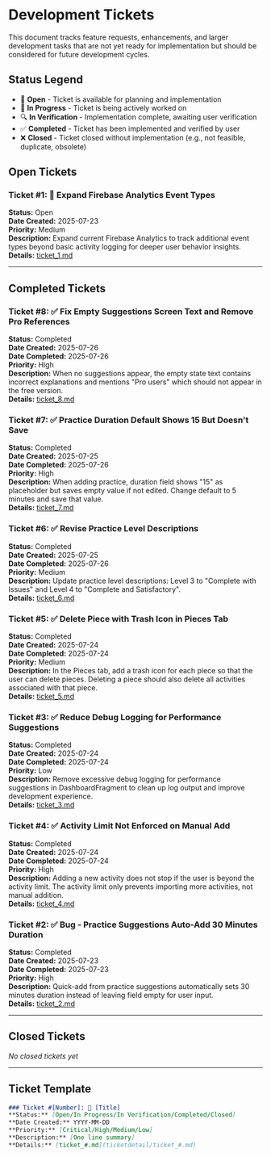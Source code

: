 # Development Tickets

This document tracks feature requests, enhancements, and larger development tasks that are not yet ready for implementation but should be considered for future development cycles.

## Status Legend
- 🎫 **Open** - Ticket is available for planning and implementation
- 🔄 **In Progress** - Ticket is being actively worked on
- 🔍 **In Verification** - Implementation complete, awaiting user verification
- ✅ **Completed** - Ticket has been implemented and verified by user
- ❌ **Closed** - Ticket closed without implementation (e.g., not feasible, duplicate, obsolete)

## Open Tickets

### Ticket #1: 🎫 Expand Firebase Analytics Event Types
**Status:** Open  
**Date Created:** 2025-07-23  
**Priority:** Medium  
**Description:** Expand current Firebase Analytics to track additional event types beyond basic activity logging for deeper user behavior insights.  
**Details:** [ticket_1.md](ticketdetail/ticket_1.md)





---

## Completed Tickets

### Ticket #8: ✅ Fix Empty Suggestions Screen Text and Remove Pro References
**Status:** Completed  
**Date Created:** 2025-07-26  
**Date Completed:** 2025-07-26  
**Priority:** High  
**Description:** When no suggestions appear, the empty state text contains incorrect explanations and mentions "Pro users" which should not appear in the free version.  
**Details:** [ticket_8.md](ticketdetail/ticket_8.md)

### Ticket #7: ✅ Practice Duration Default Shows 15 But Doesn't Save
**Status:** Completed  
**Date Created:** 2025-07-25  
**Date Completed:** 2025-07-26  
**Priority:** High  
**Description:** When adding practice, duration field shows "15" as placeholder but saves empty value if not edited. Change default to 5 minutes and save that value.  
**Details:** [ticket_7.md](ticketdetail/ticket_7.md)

### Ticket #6: ✅ Revise Practice Level Descriptions
**Status:** Completed  
**Date Created:** 2025-07-25  
**Date Completed:** 2025-07-26  
**Priority:** Medium  
**Description:** Update practice level descriptions: Level 3 to "Complete with Issues" and Level 4 to "Complete and Satisfactory".  
**Details:** [ticket_6.md](ticketdetail/ticket_6.md)

### Ticket #5: ✅ Delete Piece with Trash Icon in Pieces Tab
**Status:** Completed  
**Date Created:** 2025-07-24  
**Date Completed:** 2025-07-24  
**Priority:** Medium  
**Description:** In the Pieces tab, add a trash icon for each piece so that the user can delete pieces. Deleting a piece should also delete all activities associated with that piece.  
**Details:** [ticket_5.md](ticketdetail/ticket_5.md)

### Ticket #3: ✅ Reduce Debug Logging for Performance Suggestions
**Status:** Completed  
**Date Created:** 2025-07-24  
**Date Completed:** 2025-07-24  
**Priority:** Low  
**Description:** Remove excessive debug logging for performance suggestions in DashboardFragment to clean up log output and improve development experience.  
**Details:** [ticket_3.md](ticketdetail/ticket_3.md)

### Ticket #4: ✅ Activity Limit Not Enforced on Manual Add
**Status:** Completed  
**Date Created:** 2025-07-24  
**Date Completed:** 2025-07-24  
**Priority:** High  
**Description:** Adding a new activity does not stop if the user is beyond the activity limit. The activity limit only prevents importing more activities, not manual addition.  
**Details:** [ticket_4.md](ticketdetail/ticket_4.md)

### Ticket #2: ✅ Bug - Practice Suggestions Auto-Add 30 Minutes Duration
**Status:** Completed  
**Date Created:** 2025-07-23  
**Date Completed:** 2025-07-23  
**Priority:** High  
**Description:** Quick-add from practice suggestions automatically sets 30 minutes duration instead of leaving field empty for user input.  
**Details:** [ticket_2.md](ticketdetail/ticket_2.md)

---

## Closed Tickets

*No closed tickets yet*

---

## Ticket Template

```markdown
### Ticket #[Number]: 🎫 [Title]
**Status:** [Open/In Progress/In Verification/Completed/Closed]  
**Date Created:** YYYY-MM-DD  
**Priority:** [Critical/High/Medium/Low]  
**Description:** [One line summary]  
**Details:** [ticket_#.md](ticketdetail/ticket_#.md)
```